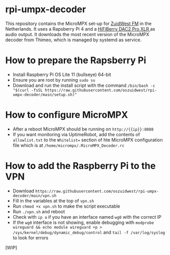 # rpi-umpx-decoder
This repository contains the MicroMPX set-up for [ZuidWest FM](https://www.zuidwestfm.nl/) in the Netherlands. It uses a Rapsberry Pi 4 and a [HiFiBerry DAC2 Pro XLR
](https://www.hifiberry.com/shop/boards/hifiberry-dac2-pro-xlr/) as audio output. It downloads the most recent version of the MicroMPX decoder from Thimeo, which is managed by systemd as service.

# How to prepare the Rapsberry Pi
- Install Raspberry Pi OS Lite 11 (bullseye) 64-bit
- Ensure you are root by running `sudo su`
- Download and run the install script with the command `/bin/bash -c "$(curl -fsSL https://raw.githubusercontent.com/oszuidwest/rpi-umpx-decoder/main/setup.sh)"`

# How to configure MicroMPX
- After a reboot MicroMPX should be running on `http://{{ip}}:8080`
- If you want monitoring via UptimeRobot, add the contents of `allowlist.txt` to the `Whitelist=` section of hte MicroMPX configuration file which is at `/home/micrompx/.MicroMPX_Decoder.rc`

# How to add the Raspberry Pi to the VPN
- Download `https://raw.githubusercontent.com/oszuidwest/rpi-umpx-decoder/main/vpn.sh`
- Fill in the variables at the top of `vpn.sh`
- Run `chmod +x vpn.sh` to make the script executable
- Run `./vpn.sh` and reboot
- Check with `ip a` if you have an interface named `wg0` with the correct IP
- If the `wg0` interface is not showing, enable debugging with `modprobe wireguard && echo module wireguard +p > /sys/kernel/debug/dynamic_debug/control` and `tail -f /var/log/syslog` to look for errors

[WIP]

